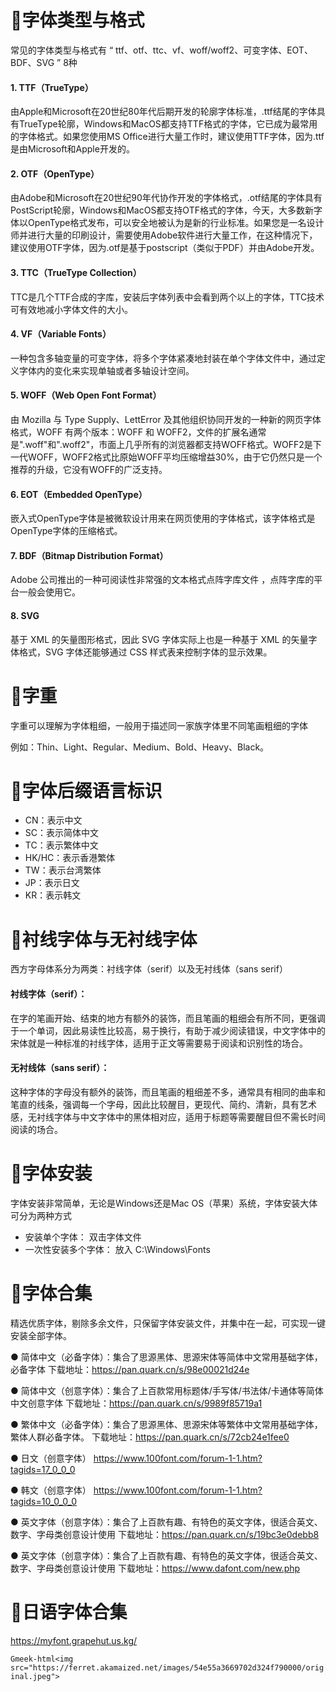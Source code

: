 # 👀字体类型与格式
常见的字体类型与格式有 “ ttf、otf、ttc、vf、woff/woff2、可变字体、EOT、BDF、SVG ” 8种

#### 1. TTF（TrueType）
由Apple和Microsoft在20世纪80年代后期开发的轮廓字体标准，.ttf结尾的字体具有TrueType轮廓，Windows和MacOS都支持TTF格式的字体，它已成为最常用的字体格式。如果您使用MS Office进行大量工作时，建议使用TTF字体，因为.ttf是由Microsoft和Apple开发的。

#### 2. OTF（OpenType）
由Adobe和Microsoft在20世纪90年代协作开发的字体格式，.otf结尾的字体具有PostScript轮廓，Windows和MacOS都支持OTF格式的字体，今天，大多数新字体以OpenType格式发布，可以安全地被认为是新的行业标准。如果您是一名设计师并进行大量的印刷设计，需要使用Adobe软件进行大量工作，在这种情况下，建议使用OTF字体，因为.otf是基于postscript（类似于PDF）并由Adobe开发。
   
#### 3. TTC（TrueType Collection）
TTC是几个TTF合成的字库，安装后字体列表中会看到两个以上的字体，TTC技术可有效地减小字体文件的大小。

#### 4. VF（Variable Fonts）
一种包含多轴变量的可变字体，将多个字体紧凑地封装在单个字体文件中，通过定义字体内的变化来实现单轴或者多轴设计空间。

#### 5. WOFF（Web Open Font Format）
由 Mozilla 与 Type Supply、LettError 及其他组织协同开发的一种新的网页字体格式，WOFF 有两个版本：WOFF 和 WOFF2，文件的扩展名通常是".woff"和".woff2"，市面上几乎所有的浏览器都支持WOFF格式。WOFF2是下一代WOFF，WOFF2格式比原始WOFF平均压缩增益30%，由于它仍然只是一个推荐的升级，它没有WOFF的广泛支持。 

#### 6. EOT（Embedded OpenType）
嵌入式OpenType字体是被微软设计用来在网页使用的字体格式，该字体格式是OpenType字体的压缩格式。

#### 7. BDF（Bitmap Distribution Format）
Adobe 公司推出的一种可阅读性非常强的文本格式点阵字库文件 ，点阵字库的平台一般会使用它。

#### 8. SVG
基于 XML 的矢量图形格式，因此 SVG 字体实际上也是一种基于 XML 的矢量字体格式，SVG 字体还能够通过 CSS 样式表来控制字体的显示效果。


# 👀字重
字重可以理解为字体粗细，一般用于描述同一家族字体里不同笔画粗细的字体

例如：Thin、Light、Regular、Medium、Bold、Heavy、Black。


# 👀字体后缀语言标识
- CN：表示中文
- SC：表示简体中文
- TC：表示繁体中文
- HK/HC：表示香港繁体
- TW：表示台湾繁体
- JP：表示日文
- KR：表示韩文


# 👀衬线字体与无衬线字体
西方字母体系分为两类：衬线字体（serif）以及无衬线体（sans serif）

#### 衬线字体（serif）：
在字的笔画开始、结束的地方有额外的装饰，而且笔画的粗细会有所不同，更强调于一个单词，因此易读性比较高，易于换行，有助于减少阅读错误，中文字体中的宋体就是一种标准的衬线字体，适用于正文等需要易于阅读和识别性的场合。

#### 无衬线体（sans serif）：
这种字体的字母没有额外的装饰，而且笔画的粗细差不多，通常具有相同的曲率和笔直的线条，强调每一个字母，因此比较醒目，更现代、简约、清新，具有艺术感，无衬线字体与中文字体中的黑体相对应，适用于标题等需要醒目但不需长时间阅读的场合。


# 👀字体安装
字体安装非常简单，无论是Windows还是Mac OS（苹果）系统，字体安装大体可分为两种方式
- 安装单个字体：  双击字体文件
- 一次性安装多个字体：  放入 C:\Windows\Fonts


# 👀字体合集
精选优质字体，剔除多余文件，只保留字体安装文件，并集中在一起，可实现一键安装全部字体。

● 简体中文（必备字体）：集合了思源黑体、思源宋体等简体中文常用基础字体，必备字体
下载地址：https://pan.quark.cn/s/98e00021d24e

● 简体中文（创意字体）：集合了上百款常用标题体/手写体/书法体/卡通体等简体中文创意字体
下载地址：https://pan.quark.cn/s/9989f85719a1

● 繁体中文（必备字体）：集合了思源黑体、思源宋体等繁体中文常用基础字体，繁体人群必备字体。
下载地址：https://pan.quark.cn/s/72cb24e1fee0

● 日文（创意字体）
https://www.100font.com/forum-1-1.htm?tagids=17_0_0_0

● 韩文（创意字体）
https://www.100font.com/forum-1-1.htm?tagids=10_0_0_0

● 英文字体（创意字体）：集合了上百款有趣、有特色的英文字体，很适合英文、数字、字母类创意设计使用
下载地址：https://pan.quark.cn/s/19bc3e0debb8

● 英文字体（创意字体）：集合了上百款有趣、有特色的英文字体，很适合英文、数字、字母类创意设计使用
下载地址：https://www.dafont.com/new.php



# 👀日语字体合集
https://myfont.grapehut.us.kg/

`Gmeek-html<img src="https://ferret.akamaized.net/images/54e55a3669702d324f790000/original.jpeg">`







